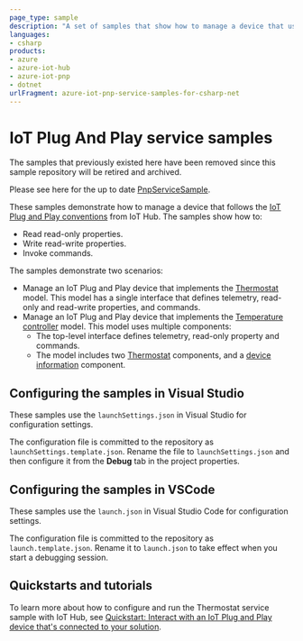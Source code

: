 ```yaml
---
page_type: sample
description: "A set of samples that show how to manage a device that uses the IoT Plug and Play conventions."
languages:
- csharp
products:
- azure
- azure-iot-hub
- azure-iot-pnp
- dotnet
urlFragment: azure-iot-pnp-service-samples-for-csharp-net
---
```


# IoT Plug And Play service samples
The samples that previously existed here have been removed since this sample repository will be retired and archived.

Please see here for the up to date [PnpServiceSample](https://github.com/Azure/azure-iot-sdk-csharp/tree/main/iothub/service/samples/solutions/PnpServiceSamples).

These samples demonstrate how to manage a device that follows the [IoT Plug and Play conventions][pnp-convention] from IoT Hub. The samples show how to:

- Read read-only properties.
- Write read-write properties.
- Invoke commands.

The samples demonstrate two scenarios:

- Manage an IoT Plug and Play device that implements the [Thermostat][d-thermostat] model. This model has a single interface that defines telemetry, read-only and read-write properties, and commands.
- Manage an IoT Plug and Play device that implements the [Temperature controller][d-temperature-controller] model. This model uses multiple components:
  - The top-level interface defines telemetry, read-only property and commands.
  - The model includes two [Thermostat][thermostat-model] components, and a [device information][d-device-info] component.

## Configuring the samples in Visual Studio

These samples use the `launchSettings.json` in Visual Studio for configuration settings.

The configuration file is committed to the repository as `launchSettings.template.json`. Rename the file to `launchSettings.json` and then configure it from the **Debug** tab in the project properties.

## Configuring the samples in VSCode

These samples use the `launch.json` in Visual Studio Code for configuration settings.

The configuration file is committed to the repository as `launch.template.json`. Rename it to `launch.json` to take effect when you start a debugging session.

## Quickstarts and tutorials

To learn more about how to configure and run the Thermostat service sample with IoT Hub, see [Quickstart: Interact with an IoT Plug and Play device that's connected to your solution][thermostat-hub-qs].

[pnp-convention]: https://docs.microsoft.com/azure/iot-pnp/concepts-convention
[d-thermostat]: /iot-hub/Samples/device/PnpDeviceSamples/Thermostat
[d-temperature-controller]: /iot-hub/Samples/device/PnpDeviceSamples/TemperatureController
[thermostat-model]: /iot-hub/Samples/device/PnpDeviceSamples/Thermostat/Models/Thermostat.json
[d-device-info]: https://devicemodels.azure.com/dtmi/azure/devicemanagement/deviceinformation-1.json
[thermostat-hub-qs]: https://docs.microsoft.com/azure/iot-pnp/quickstart-service?pivots=programming-language-csharp
